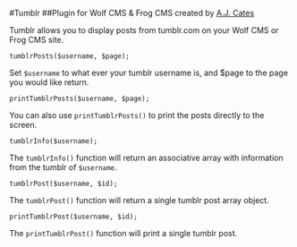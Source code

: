 #Tumblr
##Plugin for Wolf CMS & Frog CMS created by [A.J. Cates](http://ajcates.com)

Tumblr allows you to display posts from tumblr.com on your Wolf CMS or Frog CMS site.

	tumblrPosts($username, $page);

Set `$username` to what ever your tumblr username is, and $page to the page you would like return.

	printTumblrPosts($username, $page);

You can also use `printTumblrPosts()` to print the posts directly to the screen.

	tumblrInfo($username);

The `tumblrInfo()` function will return an associative array with information from the tumblr of `$username`.

	tumblrPost($username, $id);

The `tumblrPost()` function will return a single tumblr post array object.

	printTumblrPost($username, $id);

The `printTumblrPost()` function will print a single tumblr post.